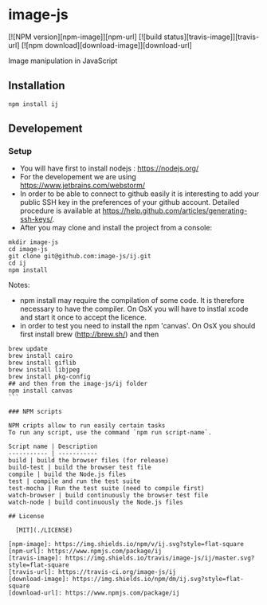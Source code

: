 # image-js

  [![NPM version][npm-image]][npm-url]
  [![build status][travis-image]][travis-url]
  [![npm download][download-image]][download-url]

Image manipulation in JavaScript

## Installation

`npm install ij`

## Developement

### Setup

* You will have first to install nodejs : https://nodejs.org/
* For the developement we are using https://www.jetbrains.com/webstorm/
* In order to be able to connect to github easily it is interesting to add your public SSH key in the preferences of your github account. Detailed procedure is available at https://help.github.com/articles/generating-ssh-keys/.
* After you may clone and install the project from a console:

```
mkdir image-js
cd image-js
git clone git@github.com:image-js/ij.git
cd ij
npm install
```


Notes:
* npm install may require the compilation of some code.
  It is therefore necessary to have the compiler.
  On OsX you will have to instlal xcode and start it once to accept the licence.
* in order to test you need to install the npm 'canvas'.
  On OsX you should first install brew (http://brew.sh/) and then
````
brew update
brew install cairo
brew install giflib
brew install libjpeg
brew install pkg-config
## and then from the image-js/ij folder
npm install canvas
```

### NPM scripts

NPM cripts allow to run easily certain tasks  
To run any script, use the command `npm run script-name`.

Script name | Description
----------- | -----------
build | build the browser files (for release)
build-test | build the browser test file
compile | build the Node.js files
test | compile and run the test suite
test-mocha | Run the test suite (need to compile first)
watch-browser | build continuously the browser test file
watch-node | build continuously the Node.js files

## License

  [MIT](./LICENSE)

[npm-image]: https://img.shields.io/npm/v/ij.svg?style=flat-square
[npm-url]: https://www.npmjs.com/package/ij
[travis-image]: https://img.shields.io/travis/image-js/ij/master.svg?style=flat-square
[travis-url]: https://travis-ci.org/image-js/ij
[download-image]: https://img.shields.io/npm/dm/ij.svg?style=flat-square
[download-url]: https://www.npmjs.com/package/ij
